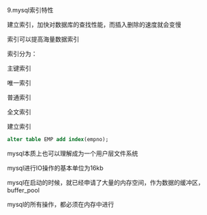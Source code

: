 9.mysql索引特性

建立索引，加快对数据库的查找性能，而插入删除的速度就会变慢

索引可以提高海量数据索引

索引分为：

主键索引

唯一索引

普通索引

全文索引





建立索引

```sql
alter table EMP add index(empno);
```



mysql本质上也可以理解成为一个用户层文件系统

mysql进行IO操作的基本单位为16kb

mysql在启动的时候，就已经申请了大量的内存空间，作为数据的缓冲区，buffer_pool

mysql的所有操作，都必须在内存中进行


